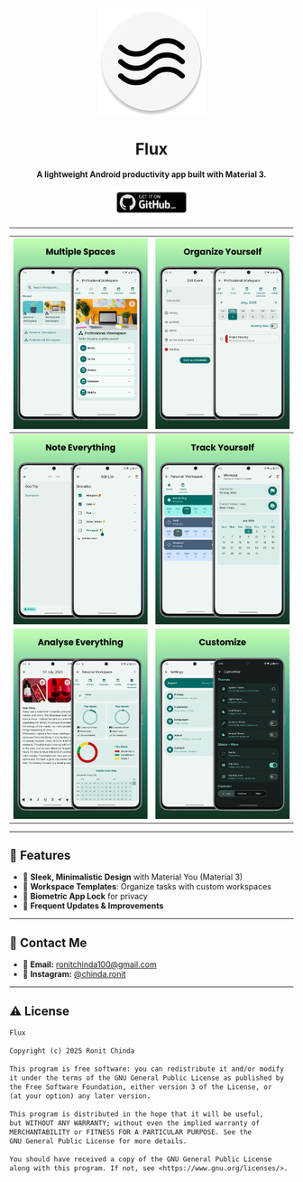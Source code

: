 <div align="center">
    <img width="192" height="192" src="app/src/main/res/mipmap-xxxhdpi/ic_launcher_round.webp" alt="Flux Logo" />

<br>

# Flux
**A lightweight Android productivity app built with Material 3.**

[<img src="/metadata/en-US/images/phoneScreenshots/get-github.png" alt="Get it on GitHub" height="55">](https://github.com/chindaronit/Flux/releases/) 

---

</div>

|    ![Image 1](fastlane/metadata/android/en-US/images/phoneScreenshots/1.png)     | ![Image 2](fastlane/metadata/android/en-US/images/phoneScreenshots/3.png) |
|:---------------------------------------:|:-----------------------------------------:|
| ![Image 3](fastlane/metadata/android/en-US/images/phoneScreenshots/2.png) |   ![Image 4](fastlane/metadata/android/en-US/images/phoneScreenshots/4.png)    |
|   ![Image 5](fastlane/metadata/android/en-US/images/phoneScreenshots/5.png)    |    ![Image 6](fastlane/metadata/android/en-US/images/phoneScreenshots/6.png)     |
---

## 🎉 Features

- 📝 **Sleek, Minimalistic Design** with Material You (Material 3)
- 🌟 **Workspace Templates**: Organize tasks with custom workspaces
- 🔐 **Biometric App Lock** for privacy
- 🚀 **Frequent Updates & Improvements**

---

## 💬 Contact Me

- 📧 **Email:** ronitchinda100@gmail.com
- 📸 **Instagram:** [@chinda.ronit](https://www.instagram.com/chinda_ronit/)

---

## ⚠️ License

```text
Flux

Copyright (c) 2025 Ronit Chinda

This program is free software: you can redistribute it and/or modify
it under the terms of the GNU General Public License as published by
the Free Software Foundation, either version 3 of the License, or
(at your option) any later version.

This program is distributed in the hope that it will be useful,
but WITHOUT ANY WARRANTY; without even the implied warranty of
MERCHANTABILITY or FITNESS FOR A PARTICULAR PURPOSE. See the
GNU General Public License for more details.

You should have received a copy of the GNU General Public License
along with this program. If not, see <https://www.gnu.org/licenses/>.
